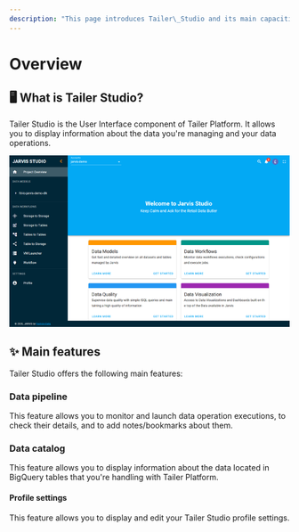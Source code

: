 ```yaml
---
description: "This page introduces Tailer\_Studio and its main capacities."
---
```


# Overview

## 🖥️ What is Tailer Studio?

Tailer Studio is the User Interface component of Tailer Platform. It allows you to display information about the data you're managing and your data operations.

![](../.gitbook/assets/tailer_studio_overview.png)

## ✨ Main features

Tailer Studio offers the following main features:

### **Data pipeline**

This feature allows you to monitor and launch data operation executions, to check their details, and to add notes/bookmarks about them.

### **Data catalog**

This feature allows you to display information about the data located in BigQuery tables that you're handling with Tailer Platform.

#### **Profile settings**

This feature allows you to display and edit your Tailer Studio profile settings.


